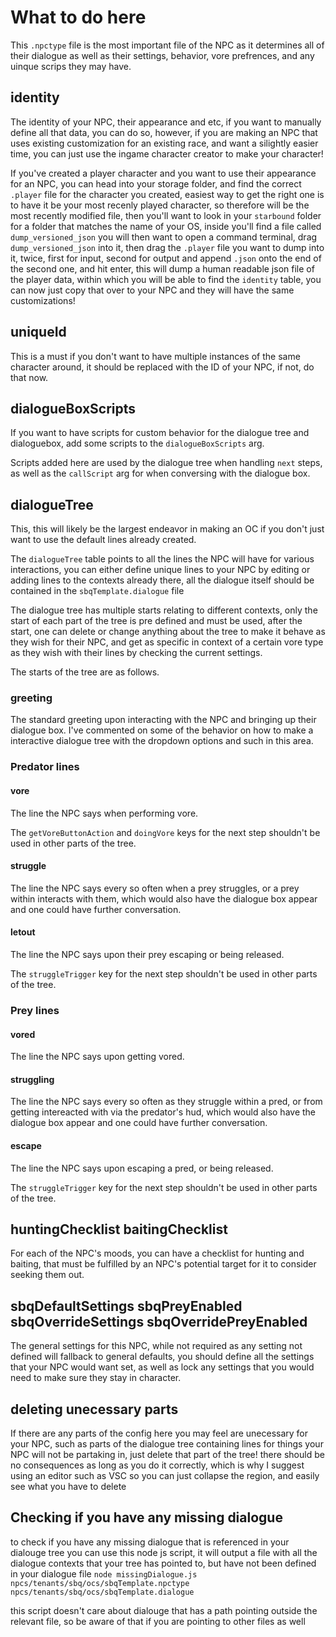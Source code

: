 # What to do here

This `.npctype` file is the most important file of the NPC as it determines all of their dialogue as well as their settings, behavior, vore prefrences, and any uinque scrips they may have.

## identity

The identity of your NPC, their appearance and etc, if you want to manually define all that data, you can do so, however, if you are making an NPC that uses existing customization for an existing race, and want a silightly easier time, you can just use the ingame character creator to make your character!

If you've created a player character and you want to use their appearance for an NPC, you can head into your storage folder, and find the correct `.player` file for the character you created, easiest way to get the right one is to have it be your most recenly played character, so therefore will be the most recently modified file, then you'll want to look in your `starbound` folder for a folder that matches the name of your OS, inside you'll find a file called `dump_versioned_json` you will then want to open a command terminal, drag `dump_versioned_json` into it, then drag the `.player` file you want to dump into it, twice, first for input, second for output and append `.json` onto the end of the second one, and hit enter, this will dump a human readable json file of the player data, within which you will be able to find the `identity` table, you can now just copy that over to your NPC and they will have the same customizations!

## uniqueId

This is a must if you don't want to have multiple instances of the same character around, it should be replaced with the ID of your NPC, if not, do that now.

## dialogueBoxScripts

If you want to have scripts for custom behavior for the dialogue tree and dialoguebox, add some scripts to the `dialogueBoxScripts` arg.

Scripts added here are used by the dialogue tree when handling `next` steps, as well as the `callScript` arg for when conversing with the dialogue box.

## dialogueTree

This, this will likely be the largest endeavor in making an OC if you don't just want to use the default lines already created.

The `dialogueTree` table points to all the lines the NPC will have for various interactions, you can either define unique lines to your NPC by editing or adding lines to the contexts already there, all the dialogue itself should be contained in the `sbqTemplate.dialogue` file

The dialogue tree has multiple starts relating to different contexts, only the start of each part of the tree is pre defined and must be used, after the start, one can delete or change anything about the tree to make it behave as they wish for their NPC, and get as specific in context of a certain vore type as they wish with their lines by checking the current settings.

The starts of the tree are as follows.

### greeting

The standard greeting upon interacting with the NPC and bringing up their dialogue box. I've commented on some of the behavior on how to make a interactive dialogue tree with the dropdown options and such in this area.

### Predator lines

#### vore

The line the NPC says when performing vore.

The `getVoreButtonAction` and `doingVore` keys for the next step shouldn't be used in other parts of the tree.

#### struggle

The line the NPC says every so often when a prey struggles, or a prey within interacts with them, which would also have the dialogue box appear and one could have further conversation.

#### letout

The line the NPC says upon their prey escaping or being released.

The `struggleTrigger` key for the next step shouldn't be used in other parts of the tree.

### Prey lines

#### vored

The line the NPC says upon getting vored.

#### struggling

The line the NPC says every so often as they struggle within a pred, or from getting intereacted with via the predator's hud, which would also have the dialogue box appear and one could have further conversation.

#### escape

The line the NPC says upon escaping a pred, or being released.

The `struggleTrigger` key for the next step shouldn't be used in other parts of the tree.

## huntingChecklist baitingChecklist

For each of the NPC's moods, you can have a checklist for hunting and baiting, that must be fulfilled by an NPC's potential target for it to consider seeking them out.


## sbqDefaultSettings sbqPreyEnabled sbqOverrideSettings sbqOverridePreyEnabled

The general settings for this NPC, while not required as any setting not defined will fallback to general defaults, you should define all the settings that your NPC would want set, as well as lock any settings that you would need to make sure they stay in character.

## deleting unecessary parts

If there are any parts of the config here you may feel are unecessary for your NPC, such as parts of the dialogue tree containing lines for things your NPC will not be partaking in, just delete that part of the tree! there should be no consequences as long as you do it correctly, which is why I suggest using an editor such as VSC so you can just collapse the region, and easily see what you have to delete

## Checking if you have any missing dialogue

to check if you have any missing dialogue that is referenced in your dialouge tree you can use this node js script, it will output a file with all the dialogue contexts that your tree has pointed to, but have not been defined in your dialogue file
`node missingDialogue.js npcs/tenants/sbq/ocs/sbqTemplate.npctype npcs/tenants/sbq/ocs/sbqTemplate.dialogue`

this script doesn't care about dialouge that has a path pointing outside the relevant file, so be aware of that if you are pointing to other files as well
